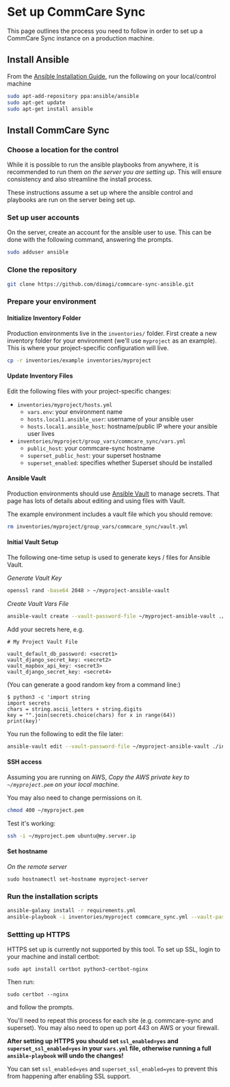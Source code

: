 Set up CommCare Sync
=====================
This page outlines the process you need to follow in order to set up a CommCare Sync instance on a production machine.

## Install Ansible

From the [Ansible Installation Guide](https://docs.ansible.com/ansible/latest/installation_guide/intro_installation.html#installing-ansible-on-ubuntu),
run the following on your local/control machine

```bash
sudo apt-add-repository ppa:ansible/ansible
sudo apt-get update
sudo apt-get install ansible
```

## Install CommCare Sync

### Choose a location for the control

While it is possible to run the ansible playbooks from anywhere, 
it is recommended to run them *on the server you are setting up*.
This will ensure consistency and also streamline the install process.

These instructions assume a set up where the ansible control and playbooks are run on the server being set up.

### Set up user accounts

On the server, create an account for the ansible user to use.
This can be done with the following command, answering the prompts.

```bash
sudo adduser ansible
```

### Clone the repository

```bash
git clone https://github.com/dimagi/commcare-sync-ansible.git
```

### Prepare your environment

#### Initialize Inventory Folder
Production environments live in the `inventories/` folder.
First create a new inventory folder for your environment (we'll use `myproject` as an example).
This is where your project-specific configuration will live. 

```bash
cp -r inventories/example inventories/myproject
```
#### Update Inventory Files

Edit the following files with your project-specific changes:
* `inventories/myproject/hosts.yml`
    * `vars.env`: your environment name
    * `hosts.local1.ansible_user`: username of your ansible user
    * `hosts.local1.ansible_host`: hostname/public IP where your ansible user lives
* `inventories/myproject/group_vars/commcare_sync/vars.yml`
    * `public_host`: your commcare-sync hostname
    * `superset_public_host`: your superset hostname
    * `superset_enabled`: specifies whether Superset should be installed 

#### Ansible Vault

Production environments should use [Ansible Vault](https://docs.ansible.com/ansible/latest/user_guide/vault.html) to manage secrets.
That page has lots of details about editing and using files with Vault.

The example environment includes a vault file which you should remove:
```bash
rm inventories/myproject/group_vars/commcare_sync/vault.yml
```

#### Initial Vault Setup

The following one-time setup is used to generate keys / files for Ansible Vault.

_Generate Vault Key_

```bash
openssl rand -base64 2048 > ~/myproject-ansible-vault
```

_Create Vault Vars File_
```bash
ansible-vault create --vault-password-file ~/myproject-ansible-vault ./inventories/myproject/group_vars/commcare_sync/vault.yml
```

Add your secrets here, e.g.

```
# My Project Vault File

vault_default_db_password: <secret1>
vault_django_secret_key: <secret2>
vault_mapbox_api_key: <secret3>
vault_django_secret_key: <secret4>
```

(You can generate a good random key from a command line:)
```
$ python3 -c 'import string
import secrets
chars = string.ascii_letters + string.digits
key = "".join(secrets.choice(chars) for x in range(64))
print(key)'
```

You run the following to edit the file later:

```bash
ansible-vault edit --vault-password-file ~/myproject-ansible-vault ./inventories/myproject/group_vars/commcare_sync/vault.yml
```

#### SSH access

Assuming you are running on AWS, *Copy the AWS private key to `~/myproject.pem` on your local machine.*

You may also need to change permissions on it.

```bash
chmod 400 ~/myproject.pem
```

Test it's working:

```bash
ssh -i ~/myproject.pem ubuntu@my.server.ip
```

#### Set hostname

*On the remote server*

`sudo hostnamectl set-hostname myproject-server`


### Run the installation scripts
```bash
ansible-galaxy install -r requirements.yml
ansible-playbook -i inventories/myproject commcare_sync.yml --vault-password-file ~/myproject-ansible-vault -vv
```

### Settting up HTTPS

HTTPS set up is currently not supported by this tool. To set up SSL, login to your machine and install certbot:

```
sudo apt install certbot python3-certbot-nginx
```

Then run:

```
sudo certbot --nginx
```

and follow the prompts.

You'll need to repeat this process for each site (e.g. commcare-sync and superset).
You may also need to open up port 443 on AWS or your firewall.

**After setting up HTTPS you should set `ssl_enabled=yes` and `superset_ssl_enabled=yes` in your `vars.yml` file,
otherwise running a full `ansible-playbook` will undo the changes!**

You can set `ssl_enabled=yes` and `superset_ssl_enabled=yes` to prevent this from happening
after enabling SSL support.